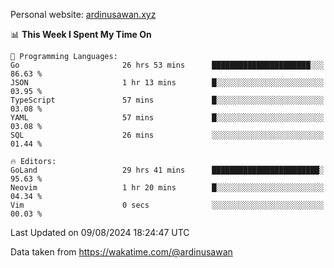 Personal website: [ardinusawan.xyz](https://ardinusawan.xyz)

<!--START_SECTION:waka-->
📊 **This Week I Spent My Time On** 

```text
💬 Programming Languages: 
Go                       26 hrs 53 mins      ██████████████████████░░░   86.63 % 
JSON                     1 hr 13 mins        █░░░░░░░░░░░░░░░░░░░░░░░░   03.95 % 
TypeScript               57 mins             █░░░░░░░░░░░░░░░░░░░░░░░░   03.08 % 
YAML                     57 mins             █░░░░░░░░░░░░░░░░░░░░░░░░   03.08 % 
SQL                      26 mins             ░░░░░░░░░░░░░░░░░░░░░░░░░   01.44 % 

🔥 Editors: 
GoLand                   29 hrs 41 mins      ████████████████████████░   95.63 % 
Neovim                   1 hr 20 mins        █░░░░░░░░░░░░░░░░░░░░░░░░   04.34 % 
Vim                      0 secs              ░░░░░░░░░░░░░░░░░░░░░░░░░   00.03 % 
```


 Last Updated on 09/08/2024 18:24:47 UTC
<!--END_SECTION:waka-->
Data taken from https://wakatime.com/@ardinusawan

